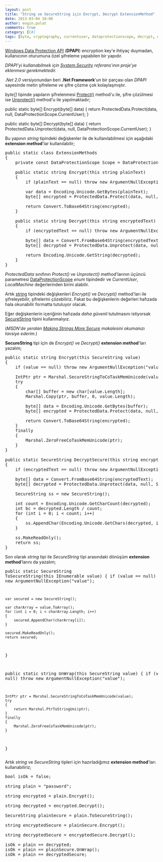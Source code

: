 ```yaml
---
layout: post
title: "String ve SecureString için Encrypt, Decrypt ExtensionMethod"
date: 2013-03-04 10:00
author: engin.polat
comments: true
category: [C#]
tags: [byte, cryptography, currentuser, dataprotectionscope, decrypt, dpapi, encoding, encrypt, encryption, extensionmethod, intptr, localmachine, makereadonly, Marshal, protect, protecteddata, securestring, securestringtocotaskmemunicode, string, unprotect, zerofreecotaskmemunicode]
---
```

<a href="http://msdn.microsoft.com/library/system.security.cryptography.protecteddata" title="ProtectedData Class" target="_blank" rel="noopener">Windows Data Protection API</a> (**DPAPI**) encryption key'e ihtiyaç duymadan, kullanıcının oturumuna özel şifreleme yapabilen bir yapıdır.

*DPAPI'yi kullanabilmek için <a href="http://msdn.microsoft.com/library/system.security" title="System.Security Namespace" target="_blank" rel="noopener">System.Security</a> referans'ının proje'ye eklenmesi gerekmektedir.*

*.Net 2.0* versiyonundan beri **.Net Framework**'un bir parçası olan *DPAPI* sayesinde metin şifreleme ve şifre çözme çok kolaylaşmıştır.

*byte[]* tipinde yapıların şifrelenmesi <a href="http://msdn.microsoft.com/library/system.security.cryptography.protecteddata.protect" title="ProtectedData.Protect Method" target="_blank" rel="noopener">Protect()</a> method'u ile, şifre çözülmesi ise <a href="http://msdn.microsoft.com/library/system.security.cryptography.protecteddata.unprotect" title="ProtectedData.Unprotect Method" target="_blank" rel="noopener">Unprotect()</a> method'u ile yapılmaktadır;



public static byte[] Encrypt(byte[] data)
{
    return ProtectedData.Protect(data, null, DataProtectionScope.CurrentUser);
}

public static byte[] Decrypt(byte[] data)
{
    return ProtectedData.Unprotect(data, null, DataProtectionScope.CurrentUser);
}</pre>

Bu yapının *string* tipindeki değişkenler ile de kullanılabilmesi için aşağıdaki **extension method**'lar kullanılabilir;

<pre class="brush:csharp">public static class ExtensionMethods
{
    private const DataProtectionScope Scope = DataProtectionScope.CurrentUser;

    public static string Encrypt(this string plainText)
    {
        if (plainText == null) throw new ArgumentNullException("plainText");

        var data = Encoding.Unicode.GetBytes(plainText);
        byte[] encrypted = ProtectedData.Protect(data, null, Scope);

        return Convert.ToBase64String(encrypted);
    }

    public static string Decrypt(this string encryptedText)
    {
        if (encryptedText == null) throw new ArgumentNullException("encryptedText");

        byte[] data = Convert.FromBase64String(encryptedText);
        byte[] decrypted = ProtectedData.Unprotect(data, null, Scope);

        return Encoding.Unicode.GetString(decrypted);
    }
}</pre>

*ProtectedData* sınıfının *Protect()* ve *Unprotect()* method'larının üçüncü parametresi <a href="http://msdn.microsoft.com/library/system.security.cryptography.dataprotectionscope" title="DataProtectionScope Enumeration" target="_blank" rel="noopener">DataProtectionScope</a> *enum* tipindedir ve *CurrentUser*, *LocalMachine* değerlerinden birini alabilir.

Artık <a href="http://msdn.microsoft.com/library/system.string" title="String Class" target="_blank" rel="noopener">string</a> tipindeki değişkenleri *Encrypt()* ve *Decrypt()* method'ları ile şifreleyebilir, şifrelerini çözebiliriz. Fakat bu değişkenlerin değerleri hafızada hala okunabilir formatta tutuluyor olacak.

Eğer değişkenlerin içeriğinin hafızada *daha güvenli* tutulmasını istiyorsak <a href="http://msdn.microsoft.com/library/system.security.securestring" title="SecureString Class" target="_blank" rel="noopener">SecureString</a> tipini kullanmalıyız.

(*MSDN'de yeralan <a href="http://blogs.msdn.com/b/shawnfa/archive/2004/05/27/143254.aspx" title="Making Strings More Secure" target="_blank" rel="noopener">Making Strings More Secure</a> makalesini okumanızı tavsiye ederim.*)

**SecureString** tipi için de *Encrypt()* ve *Decrypt()* **extension method**'ları yazalım;

<pre class="brush:csharp">public static string Encrypt(this SecureString value)
{
    if (value == null) throw new ArgumentNullException("value");

    IntPtr ptr = Marshal.SecureStringToCoTaskMemUnicode(value);
    try
    {
        char[] buffer = new char[value.Length];
        Marshal.Copy(ptr, buffer, 0, value.Length);

        byte[] data = Encoding.Unicode.GetBytes(buffer);
        byte[] encrypted = ProtectedData.Protect(data, null, Scope);

        return Convert.ToBase64String(encrypted);
    }
    finally
    {
        Marshal.ZeroFreeCoTaskMemUnicode(ptr);
    }
}

public static SecureString DecryptSecure(this string encryptedText)
{
    if (encryptedText == null) throw new ArgumentNullException("encryptedText");

    byte[] data = Convert.FromBase64String(encryptedText);
    byte[] decrypted = ProtectedData.Unprotect(data, null, Scope);

    SecureString ss = new SecureString();

    int count = Encoding.Unicode.GetCharCount(decrypted);
    int bc = decrypted.Length / count;
    for (int i = 0; i < count; i++)
    {
        ss.AppendChar(Encoding.Unicode.GetChars(decrypted, i * bc, bc)[0]);
    }

    ss.MakeReadOnly();
    return ss;
}</pre>

Son olarak *string* tipi ile *SecureString* tipi arasındaki dönüşüm **extension method**'larını da yazalım;

</pre><pre class="brush:csharp">public static SecureString ToSecureString(this IEnumerable<char> value)
{
    if (value == null) throw new ArgumentNullException("value");

    var secured = new SecureString();

    var charArray = value.ToArray();
    for (int i = 0; i < charArray.Length; i++)
    {
        secured.AppendChar(charArray[i]);
    }

    secured.MakeReadOnly();
    return secured;
}

public static string UnWrap(this SecureString value)
{
    if (value == null) throw new ArgumentNullException("value");

    IntPtr ptr = Marshal.SecureStringToCoTaskMemUnicode(value);
    try
    {
        return Marshal.PtrToStringUni(ptr);
    }
    finally
    {
        Marshal.ZeroFreeCoTaskMemUnicode(ptr);
    }
}</pre>

Artık *string* ve *SecureString* tipleri için hazırladığımız **extension method**'ları kullanabiliriz;

<pre class="brush:csharp">bool isOk = false;

string plain = "password";

string encrypted = plain.Encrypt();

string decrypted = encrypted.Decrypt();

SecureString plainSecure = plain.ToSecureString();

string encryptedSecure = plainSecure.Encrypt();

string decryptedSecure = encryptedSecure.Decrypt();

isOk = plain == decrypted;
isOk = plain == plainSecure.UnWrap();
isOk = plain == decryptedSecure;</pre></char>


